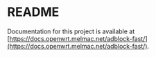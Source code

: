 # README

Documentation for this project is available at [https://docs.openwrt.melmac.net/adblock-fast/](https://docs.openwrt.melmac.net/adblock-fast/).

